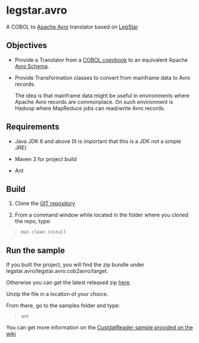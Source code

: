 legstar.avro
============

  A COBOL to [Apache Avro](http://avro.apache.org/) translator based on [LegStar](http://www.legsem.com/legstar/)

## Objectives

* Provide a Translator from a [COBOL copybook](http://en.wikipedia.org/wiki/COBOL#Data_division) to an equivalent Apache [Avro Schema](http://avro.apache.org/docs/current/#schemas).

* Provide Transformation classes to convert from mainframe data to Avro records.

  The idea is that mainframe data might be useful in environments where Apache Avro records are commonplace. On such environment is Hadoop where MapReduce jobs can read/write Avro records.

## Requirements

* Java JDK 6 and above (It is important that this is a JDK not a simple JRE)

* Maven 3 for project build

* Ant


## Build

1. Clone the [GIT repository](https://github.com/legsem/legstar.avro.git)

2. From a command window while located in the folder where you cloned the repo, type:

>   `mvn clean install`
    
## Run the sample

  If you built the project, you will find the zip bundle under legstar.avro/legstar.avro.cob2avro/target.

  Otherwise you can get the latest released zip [here](http://search.maven.org/#search%7Cga%7C1%7Clegstar.avro.cob2avro).

  Unzip the file in a location of your choice.

  From there, go to the samples folder and type:

>   `ant`

  You can get more information on the [CustdatReader sample provided on the wiki](https://github.com/legsem/legstar.avro/wiki/CustdatReader-sample)






